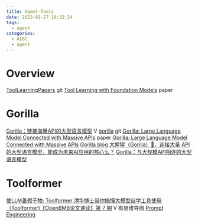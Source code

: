 ```yaml
---
title: Agent-Tools
date: 2023-01-27 16:32:24
tags:
  - agent
categories:
  - AIGC  
  - agent
---
```


<p></p>
<!-- more -->

# Overview
[ToolLearningPapers](https://github.com/thunlp/ToolLearningPapers) git 
[Tool Learning with Foundation Models](https://arxiv.org/pdf/2304.08354.pdf) paper

# Gorilla

[Gorilla：链接海量API的大型语言模型](https://apposcmf8kb5033.pc.xiaoe-tech.com/live_pc/l_64a7d5afe4b09d7237a04b5b) V
[gorilla](https://github.com/ShishirPatil/gorilla) git
[Gorilla: Large Language Model Connected with Massive APIs](https://ar5iv.labs.arxiv.org/html/2305.15334) paper
[Gorilla: Large Language Model Connected with Massive APIs](https://gorilla.cs.berkeley.edu/)
[Gorilla blog](https://gorilla.cs.berkeley.edu/blog.html)
[大猩猩（Gorilla）🦍，连接大量 API 的大型语言模型，能成为未来AI应用的核心么？](https://zhuanlan.zhihu.com/p/632583909)
[Gorilla：与大规模API相连的大型语言模型](https://zhuanlan.zhihu.com/p/640697382)

# Toolformer
[使LLM善假于物: Toolformer ](https://finisky.github.io/toolformer-summary/)
[清华博士带你搞懂大模型自学工具使用（Toolformer)【OpenBMB论文速读】第 7 期](https://www.bilibili.com/video/BV18s4y1u7nJ/) V 有思维导图
[Prompt Engineering ](https://lilianweng.github.io/posts/2023-03-15-prompt-engineering/#external-apis)
